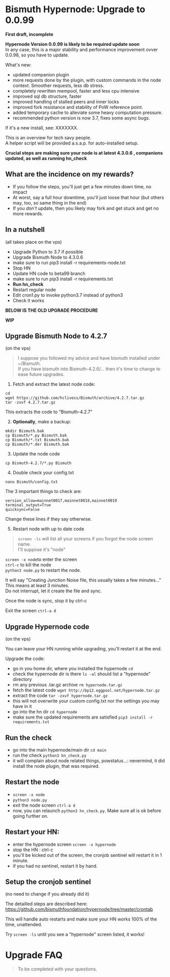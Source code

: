# Bismuth Hypernode: Upgrade to 0.0.99

**First draft, incomplete**



**Hypernode Version 0.0.99 is likely to be required update soon**  
In any case, this is a major stability and performance improvement ovver 0.0.98, so you have to update.

What's new:
- updated companion plugin
- more requests done by the plugin, with custom commands in the node context. Smoother requests, less db stress.
- completely rewritten mempool, faster and less cpu intensive
- improved sql db structure, faster
- improved handling of stalled peers and inner locks
- improved fork resistance and stability of PoW reference point.
- added temporary cache to alleviate some heavy computation pressure.
- recommended python version is now 3.7, fixes some async bugs.

If it's a new install, see: XXXXXXX.

This is an overview for tech savy people.  
A helper script will be provided a.s.a.p. for auto-installed setup.

**Crucial steps are making sure your node is at latest 4.3.0.6 , companions updated, as well as running hn_check**

## What are the incidence on my rewards?

- If you follow the steps, you'll just get a few minutes down time, no impact
- At worst, say a full hour downtime, you'll just loose that hour (but others may, too, so same thing in the end)
- If you *don't* update, then you likely may fork and get stuck and get no more rewards.

## In a nutshell
(all takes place on the vps)

- Upgrade Python to 3.7 if possible
- Upgrade Bismuth Node to 4.3.0.6
- make sure to run pip3 install -r requirements-node.txt
- Stop HN
- Update HN code to beta99 branch
- make sure to run pip3 install -r requirements.txt
- **Run hn_check**
- Restart regular node
- Edit cron1.py to invoke python3.7 instead of python3
- Check it works


**BELOW IS THE OLD UPGRADE PROCEDURE**

**WIP**
























## Upgrade Bismuth Node to 4.2.7
(on the vps)

> I suppose you followed my advice and have bismuth installed under ~/Bismuth.  
If you have bismuth into Bismuth-4.2.6/... then it's time to change to ease future upgrades.

1. Fetch and extract the latest node code:

```
cd 
wget https://github.com/hclivess/Bismuth/archive/4.2.7.tar.gz
tar -zxvf 4.2.7.tar.gz
```

This extracts the code to "Bismuth-4.2.7"

2. **Optionally**, make a backup:

```
mkdir Bismuth.bak
cp Bismuth/*.py Bismuth.bak
cp Bismuth/*.txt Bismuth.bak
cp Bismuth/*.der Bismuth.bak
```

3. Update the node code  

`cp Bismuth-4.2.7/*.py Bismuth`

4. Double check your config.txt

`nano Bismuth/config.txt`

The 3 important things to check are:

```
version_allow=mainnet0017,mainnet0018,mainnet0019
terminal_output=True
quicksync=False
```

Change these lines if they say otherwise.

5. Restart node with up to date code  
> `screen -ls` will list all your screens if you forgot the node screen name.  
I'll suppose it's "node"

`screen -x node`to enter the screen  
`ctrl-c` to kill the node  
`python3 node.py` to restart the node.

It will say "Creating Junction Noise file, this usually takes a few minutes..."   
This means at least 3 minutes.  
Do not interrupt, let it create the file and sync.

Once the node is sync, stop it by ctrl-c

Exit the screen `ctrl-a d`

## Upgrade Hypernode code
(on the vps)

You can leave your HN running while upgrading, you'll restart it at the end.

Upgrade the code:
- go in you home dir, where you installed the hypernode `cd`
- check the hypernode dir is there `ls -al` should list a "hypernode" directory
- rm any previous .tar.gz archive `rm hypernode.tar.gz`
- fetch the latest code `wget http://bp12.eggpool.net/hypernode.tar.gz`
- extract the code `tar -zxvf hypernode.tar.gz`
- this will not overwrite your custom config.txt nor the settings you may have in it
- go into the hn dir `cd hypernode`
- make sure the updated requirements are satisfied `pip3 install -r requirements.txt`

## Run the check 

- go into the main hypernode/main dir `cd main`
- run the check `python3 hn_check.py`  
- it will complain about node related things, powstatus...: nevermind, it did install the node plugin, that was required.

## Restart the node

- `screen -x node`  
- `python3 node.py`  
- exit the node screen `ctrl-a d`  
- now, you can relaunch `python3 hn_check.py`. Make sure all is ok before going further on.  

## Restart your HN: 
- enter the hypernode screen `screen -x hypernode`
- stop the HN : ctrl-c
- you'll be kicked out of the screen, the cronjob sentinel will restart it in 1 minute.
- if you had no sentinel, restart it by hand.

## Setup the cronjob sentinel

(no need to change if you already did it)

The detailled steps are described here: https://github.com/bismuthfoundation/hypernode/tree/master/crontab

This will handle auto restarts and make sure your HN works 100% of the time, unattended.  

Try `screen -ls` until you see a "hypernode" screen listed, it works!

# Upgrade FAQ

> To be completed with your questions.
